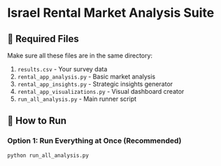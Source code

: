 # Israel Rental Market Analysis Suite

## 📁 Required Files

Make sure all these files are in the same directory:

1. `results.csv` - Your survey data
2. `rental_app_analysis.py` - Basic market analysis
3. `rental_app_insights.py` - Strategic insights generator
4. `rental_app_visualizations.py` - Visual dashboard creator
5. `run_all_analysis.py` - Main runner script

## 🚀 How to Run

### Option 1: Run Everything at Once (Recommended)
```bash
python run_all_analysis.py